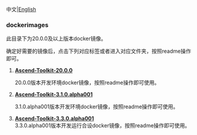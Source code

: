 中文|[English](README_EN.md)

### dockerimages

此目录下为20.0.0及以上版本docker镜像。        
    
确定好需要的镜像后，点击下列对应标签或者进入对应文件夹，按照readme操作即可。   

1. [**Ascend-Toolkit-20.0.0**](./Ascend-Toolkit-20.0.0)

    20.0.0版本开发环境docker镜像，按照readme操作即可使用。

2. [**Ascend-Toolkit-3.1.0.alpha001**](./Ascend-Toolkit-3.1.0.alpha001)

    3.1.0.alpha001版本开发环境docker镜像，按照readme操作即可使用。 
3. [**Ascend-Toolkit-3.3.0.alpha001**](./Ascend-Toolkit-3.3.0.alpha001)    
    3.3.0.alpha001版本开发运行合设docker镜像，按照readme操作即可使用。 